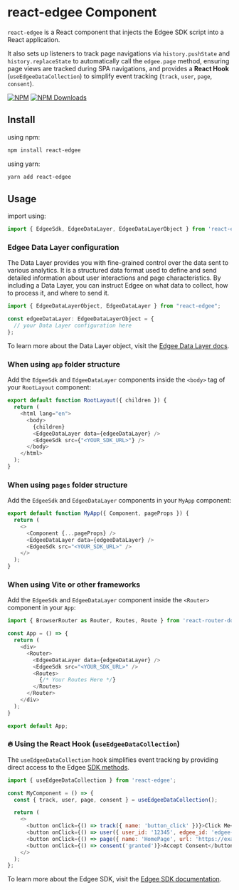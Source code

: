 # react-edgee Component

`react-edgee` is a React component that injects the Edgee SDK script into a React application.

It also sets up listeners to track page navigations via `history.pushState` and `history.replaceState`
to automatically call the `edgee.page` method, ensuring page views are tracked during SPA navigations, and provides a **React Hook** (`useEdgeeDataCollection`) to simplify event tracking (`track`, `user`, `page`, `consent`).


[![NPM](https://img.shields.io/badge/NPM-%23CB3837.svg?style=for-the-badge&logo=npm&logoColor=white)](https://www.npmjs.com/package/react-edgee)
[![NPM Downloads](https://img.shields.io/npm/dm/react-edgee?&style=flat-square)](https://www.npmjs.com/package/react-edgee)

## Install

using npm:

```bash
npm install react-edgee
```

using yarn:

```bash
yarn add react-edgee
```

## Usage

import using:

```js
import { EdgeeSdk, EdgeeDataLayer, EdgeeDataLayerObject } from 'react-edgee';
```


### Edgee Data Layer configuration

The Data Layer provides you with fine-grained control over the data sent to various analytics.
It is a structured data format used to define and send detailed information about user interactions
and page characteristics.
By including a Data Layer, you can instruct Edgee on what data to collect, how to process it, and where to send it.

```js
import { EdgeeDataLayerObject, EdgeeDataLayer } from "react-edgee";

const edgeeDataLayer: EdgeeDataLayerObject = {
  // your Data Layer configuration here
};
```

To learn more about the Data Layer object,
visit the [Edgee Data Layer docs](https://www.edgee.cloud/docs/services/data-collection/data-layer).



### When using `app` folder structure

Add the `EdgeeSdk` and `EdgeeDataLayer` components inside the `<body>` tag of your `RootLayout` component:

```js
export default function RootLayout({ children }) {
  return (
    <html lang="en">
      <body>
        {children}
        <EdgeeDataLayer data={edgeeDataLayer} />
        <EdgeeSdk src={"<YOUR_SDK_URL>"} />
      </body>
    </html>
  );
}
```

### When using `pages` folder structure

Add the `EdgeeSdk` and `EdgeeDataLayer` components in your `MyApp` component:

```js
export default function MyApp({ Component, pageProps }) {
  return (
    <>
      <Component {...pageProps} />
      <EdgeeDataLayer data={edgeeDataLayer} />
      <EdgeeSdk src="<YOUR_SDK_URL>" />
    </>
  );
}
```

### When using Vite or other frameworks


Add the `EdgeeSdk` and `EdgeeDataLayer` component inside the `<Router>` component in your `App`:

```js
import { BrowserRouter as Router, Routes, Route } from 'react-router-dom';

const App = () => {
  return (
    <div>
      <Router>
        <EdgeeDataLayer data={edgeeDataLayer} />
        <EdgeeSdk src="<YOUR_SDK_URL>" />
        <Routes>
          {/* Your Routes Here */}
        </Routes>
      </Router>
    </div>
  );
}

export default App;
```

### 🔥 Using the React Hook (`useEdgeeDataCollection`)

The `useEdgeeDataCollection` hook simplifies event tracking by providing direct access to the Edgee [SDK methods](https://www.edgee.cloud/docs/services/data-collection/overview).

```js
import { useEdgeeDataCollection } from 'react-edgee';

const MyComponent = () => {
  const { track, user, page, consent } = useEdgeeDataCollection();

  return (
    <>
      <button onClick={() => track({ name: 'button_click' })}>Click Me</button>
      <button onClick={() => user({ user_id: '12345', edgee_id: 'edgee-abc' })}>Identify User</button>
      <button onClick={() => page({ name: 'HomePage', url: 'https://example.com' })}>Track Page</button>
      <button onClick={() => consent('granted')}>Accept Consent</button>
    </>
  );
};
```

To learn more about the Edgee SDK, visit the [Edgee SDK documentation](https://www.edgee.cloud/docs/getting-started/sdk).
